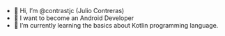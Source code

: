 - 👋 Hi, I’m @contrastjc (Julio Contreras)
- 👀 I want to become an Android Developer
- 🌱 I’m currently learning the basics about Kotlin programming language.

